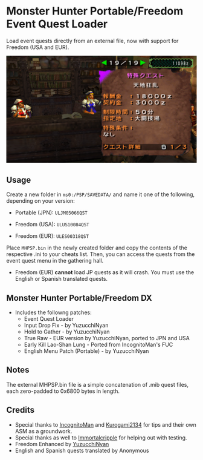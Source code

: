# Monster Hunter Portable/Freedom Event Quest Loader

Load event quests directly from an external file, now with support for Freedom (USA and EUR).

![Screenshot](/.github/screenshot.png)

## Usage

Create a new folder in `ms0:/PSP/SAVEDATA/` and name it one of the following, depending on your version:

- Portable (JPN): `ULJM05066QST`

- Freedom (USA): `ULUS10084QST`

- Freedom (EUR): `ULES00318QST`

Place `MHPSP.bin` in the newly created folder and copy the contents of the respective .ini to your cheats list. Then, you can access the quests from the event quest menu in the gathering hall.
 
- Freedom (EUR) **cannot** load JP quests as it will crash. You must use the English or Spanish translated quests.

## Monster Hunter Portable/Freedom DX
- Includes the followng patches:
  - Event Quest Loader
  - Input Drop Fix - by YuzucchiNyan
  - Hold to Gather - by YuzucchiNyan
  - True Raw - EUR version by YuzucchiNyan, ported to JPN and USA
  - Early Kill Lao-Shan Lung - Ported from IncognitoMan's FUC
  - English Menu Patch (Portable) - by YuzucchiNyan

## Notes

The external MHPSP.bin file is a simple concatenation of .mib quest files, each zero-padded to 0x6800 bytes in length.

## Credits

- Special thanks to [IncognitoMan](https://github.com/IncognitoMan) and [Kurogami2134](https://github.com/Kurogami2134) for tips and their own ASM as a groundwork.
- Special thanks as well to [Immortalcripple](https://github.com/Immortalcripple) for helping out with testing.
- Freedom Enhanced by [YuzucchiNyan](https://github.com/GReinoso96)
- English and Spanish quests translated by Anonymous
